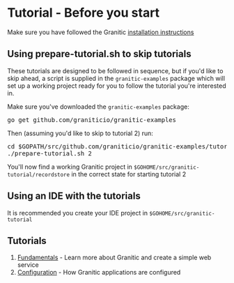 # Tutorial - Before you start

Make sure you have followed the Granitic [installation instructions](https://github.com/graniticio/granitic/blob/master/doc/installation.md)

## Using prepare-tutorial.sh to skip tutorials

These tutorials are designed to be followed in sequence, but if you'd like to skip ahead, a script is supplied in the <code>granitic-examples</code> package which will set up a working project ready for you to follow the tutorial you're interested in.

Make sure you've downloaded the <code>granitic-examples</code> package:

<pre>
go get github.com/graniticio/granitic-examples
</pre>

Then (assuming you'd like to skip to tutorial 2) run:

<pre>
cd $GOPATH/src/github.com/graniticio/granitic-examples/tutorial
./prepare-tutorial.sh 2
</pre>

You'll now find a working Granitic project in <code>$GOHOME/src/granitic-tutorial/recordstore</code> in the correct state for starting tutorial 2

## Using an IDE with the tutorials

It is recommended you create your IDE project in <code>$GOHOME/src/granitic-tutorial</code>

## Tutorials

 1. [Fundamentals](001-fundamentals.md) - Learn more about Granitic and create a simple web service
 2. [Configuration](002-configuration.md) - How Granitic applications are configured